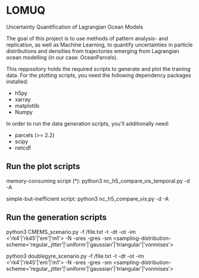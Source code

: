 # LOMUQ
Uncertainty Quantification of Lagrangian Ocean Models

The goal of this project is to use methods of pattern analysis- and replication, as well as Machine Learning, to quantify uncertainties in particle distributions and densities from trajectories emerging from Lagrangian ocean modelling (in our case: OceanParcels).

This reppository holds the required scripts to generate and plot the training data. For the plotting scripts, you need the following dependency packages installed:

- h5py
- xarray
- matplotlib
- Numpy

In order to run the data generation scripts, you'll additionally need:

- parcels (>= 2.2)
- scipy
- netcdf

## Run the plot scripts

memory-consuming script (*): python3 nc_h5_compare_vis_temporal.py -d <folder-containing-training-data-files> -A

simple-but-inefficient script: python3 nc_h5_compare_vis.py -d <folder-containing-training-data-files> -A

## Run the generation scripts

python3 CMEMS_scenario.py -f <folder-containing-training-data-files>/file.txt -t <int-simtime-days> -dt <int-simdt-minutes> -ot <int-writtendt-minutes> -im <'rk4'|'rk45'|'em'|'m1'> -N <equation-num-samples> -sres <arcdegree-ratio-uniform-sampledensity> -gres <arcdegree-ration-quadgrit-sample> -sm <sampling-distribution-scheme='regular_jitter'|'uniform'|'gaussian'|'triangular'|'vonmises'>

python3 doublegyre_scenario.py -f <folder-containing-training-data-files>/file.txt -t <int-simtime-days> -dt <int-simdt-minutes> -ot <int-writtendt-minutes> -im <'rk4'|'rk45'|'em'|'m1'> -N <equation-num-samples> -sres <arcdegree-ratio-uniform-sampledensity> -gres <arcdegree-ration-quadgrit-sample> -sm <sampling-distribution-scheme='regular_jitter'|'uniform'|'gaussian'|'triangular'|'vonmises'>
